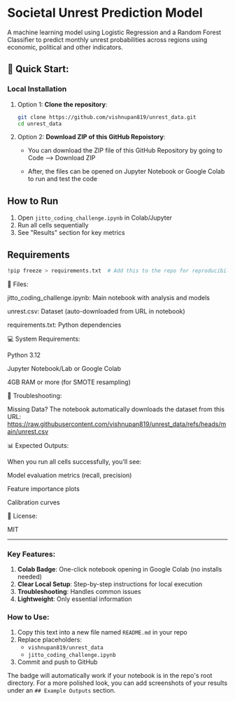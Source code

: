 # Societal Unrest Prediction Model

A machine learning model using Logistic Regression and a Random Forest Classifier to predict monthly unrest probabilities across regions using economic, political and other indicators.

## 🚀 Quick Start:

### Local Installation
1. Option 1: **Clone the repository**:
   ```bash
   git clone https://github.com/vishnupan819/unrest_data.git
   cd unrest_data

2. Option 2: **Download ZIP of this GitHub Repoistory**:
   - You can download the ZIP file of this GitHub Repository by going to Code --> Download ZIP

   - After, the files can be opened on Jupyter Notebook or Google Colab to run and test the code
  
## How to Run
1. Open `jitto_coding_challenge.ipynb` in Colab/Jupyter  
2. Run all cells sequentially  
3. See "Results" section for key metrics  

## Requirements
```bash
!pip freeze > requirements.txt  # Add this to the repo for reproducibility
```

📂 Files:

jitto_coding_challenge.ipynb: Main notebook with analysis and models

unrest.csv: Dataset (auto-downloaded from URL in notebook)

requirements.txt: Python dependencies

💻 System Requirements:

Python 3.12

Jupyter Notebook/Lab or Google Colab

4GB RAM or more (for SMOTE resampling)

🔧 Troubleshooting:

Missing Data? The notebook automatically downloads the dataset from this URL: https://raw.githubusercontent.com/vishnupan819/unrest_data/refs/heads/main/unrest.csv

📊 Expected Outputs:

When you run all cells successfully, you'll see:

Model evaluation metrics (recall, precision)

Feature importance plots

Calibration curves

📝 License:

MIT

---

### Key Features:
1. **Colab Badge**: One-click notebook opening in Google Colab (no installs needed)
2. **Clear Local Setup**: Step-by-step instructions for local execution
3. **Troubleshooting**: Handles common issues
4. **Lightweight**: Only essential information

### How to Use:
1. Copy this text into a new file named `README.md` in your repo
2. Replace placeholders:
   - `vishnupan819/unrest_data`
   - `jitto_coding_challenge.ipynb`
3. Commit and push to GitHub

The badge will automatically work if your notebook is in the repo's root directory. For a more polished look, you can add screenshots of your results under an `## Example Outputs` section.
